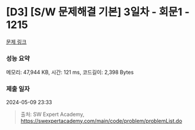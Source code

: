 # [D3] [S/W 문제해결 기본] 3일차 - 회문1 - 1215 

[문제 링크](https://swexpertacademy.com/main/code/problem/problemDetail.do?contestProbId=AV14QpAaAAwCFAYi) 

### 성능 요약

메모리: 47,944 KB, 시간: 121 ms, 코드길이: 2,398 Bytes

### 제출 일자

2024-05-09 23:33



> 출처: SW Expert Academy, https://swexpertacademy.com/main/code/problem/problemList.do